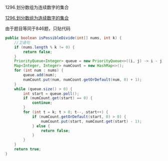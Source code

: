 1296.划分数组为连续数字的集合

[1296.划分数组为连续数字的集合
](https://leetcode-cn.com/problems/divide-array-in-sets-of-k-consecutive-numbers/)

由于题目等同于846题，只贴代码

```java
public boolean isPossibleDivide(int[] nums, int k) {
    //卫语句
    if (nums.length % k != 0) {
        return false;
    }
    PriorityQueue<Integer> queue = new PriorityQueue<>((i, j) -> i - j);
    Map<Integer, Integer> numCount = new HashMap<>();
    for (int num : nums) {
        queue.add(num);
        numCount.put(num, numCount.getOrDefault(num, 0) + 1);
    }
    while (queue.size() > 0) {
        int start = queue.poll();
        if (numCount.get(start) == 0) {
            continue;
        }
        for (int t = k; t > 0; t--, start++) {
            if (numCount.getOrDefault(start, 0) > 0) {
                numCount.put(start, numCount.get(start) - 1);
            } else {
                return false;
            }
        }
    }
    return true;
}